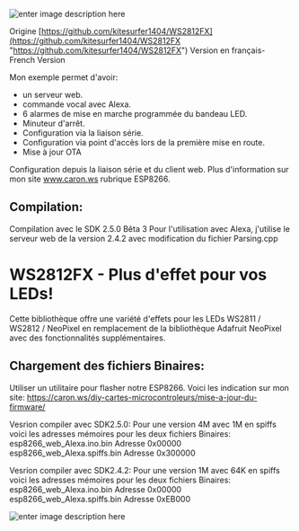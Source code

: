 ![enter image description here](https://github.com/christophe94700/WS2812FX-fr/raw/master/WS2812FX_logo.png)

Origine [https://github.com/kitesurfer1404/WS2812FX](https://github.com/kitesurfer1404/WS2812FX "https://github.com/kitesurfer1404/WS2812FX")
Version en français- French Version

Mon exemple permet d'avoir:
- un serveur web.
- commande vocal avec Alexa.
- 6 alarmes de mise en marche programmée du bandeau LED.
- Minuteur d'arrêt.
- Configuration via la liaison série.
- Configuration via point d'accès lors de la première mise en route.
- Mise à jour OTA

Configuration depuis la liaison série et du client web. Plus d'information sur mon site www.caron.ws rubrique ESP8266.

## Compilation:
Compilation avec le SDK 2.5.0 Bêta 3
Pour l'utilisation avec Alexa, j'utilise le serveur web de la version 2.4.2 avec modification du fichier Parsing.cpp

WS2812FX - Plus d'effet pour vos LEDs!
======================================

Cette bibliothèque offre une variété d'effets pour les LEDs WS2811 / WS2812 / NeoPixel en remplacement de la bibliothèque Adafruit NeoPixel avec des fonctionnalités supplémentaires.

## Chargement des fichiers Binaires:
Utiliser un utilitaire pour flasher notre ESP8266. Voici les indication sur mon site:
https://caron.ws/diy-cartes-microcontroleurs/mise-a-jour-du-firmware/

Vesrion compiler avec SDK2.5.0:
Pour une version 4M avec 1M en spiffs voici les adresses mémoires pour les deux fichiers Binaires:
esp8266_web_Alexa.ino.bin Adresse 0x00000
esp8266_web_Alexa.spiffs.bin Adresse 0x300000

Vesrion compiler avec SDK2.4.2:
Pour une version 1M avec 64K en spiffs voici les adresses mémoires pour les deux fichiers Binaires:
esp8266_web_Alexa.ino.bin Adresse 0x00000
esp8266_web_Alexa.spiffs.bin Adresse 0xEB000
 
 
 ![enter image description here](https://github.com/christophe94700/WS2812FX-fr/raw/master/Flash.png)
